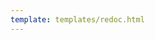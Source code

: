 ```yaml
---
template: templates/redoc.html
---
```


<redoc spec-url='{{base_path}}/reference/product-apis/publisher-apis/publisher-v2/publisher-v2.yaml'></redoc>
<script src="https://cdn.jsdelivr.net/npm/redoc@next/bundles/redoc.standalone.js"> </script>
